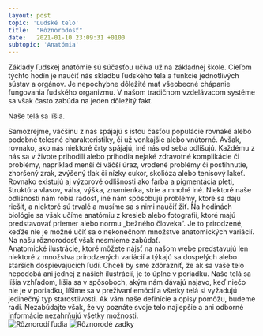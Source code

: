 ```yaml
---
layout: post
topic: 'Ľudské telo'
title:  "Rôznorodosť"
date:   2021-01-10 23:09:31 +0100
subtopic: 'Anatómia'
---
```


Základy ľudskej anatómie sú súčasťou učiva už na základnej škole. Cieľom týchto hodín je naučiť nás skladbu ľudského tela a funkcie jednotlivých sústav a orgánov. Je nepochybne dôležité mať všeobecné chápanie fungovania ľudského organizmu. V našom tradičnom vzdelávacom systéme sa však často zabúda na jeden dôležitý fakt.
<p class="important-text">Naše telá sa líšia.</p>
Samozrejme, väčšinu z nás spájajú s istou časťou populácie rovnaké alebo podobné telesné charakteristiky, či už vonkajšie alebo vnútorné. Avšak, rovnako, ako nás niektoré črty spájajú, iné nás od seba odlišujú. Každému z nás sa v živote prihodili alebo prihodia nejaké zdravotné komplikácie či problémy, napríklad menší či väčší úraz, vrodené problémy či postihnutie,
zhoršený zrak, zvýšený tlak či nízky cukor, skolióza alebo tenisový lakeť. Rovnako existujú aj výzorové odlišnosti ako farba a pigmentácia pleti, štruktúra vlasov, váha, výška, znamienka, strie a mnohé iné. Niektoré naše odlišnosti nám robia radosť, iné nám spôsobujú problémy, ktoré sa dajú riešiť, a niektoré sú trvalé a musíme sa s nimi naučiť žiť. Na hodinách biológie sa však učíme anatómiu z kresieb alebo fotografií, ktoré majú predstavovať priemer
alebo normu „bežného človeka“. Je to prirodzené, keďže nie je možné učiť sa o nekonečnom množstve anatomických variácií. Na našu rôznorodosť však nesmieme zabúdať.
<div class='ludske-telo'>
Anatomické ilustrácie, ktoré môžete nájsť na našom webe predstavujú len niektoré z množstva prirodzených variácií a týkajú sa dospelých alebo starších dospievajúcich ľudí.
Chceli by sme zdôrazniť, že ak sa vaše telo nepodobá ani jednej z našich ilustrácií, je to úplne v poriadku. Naše telá sa líšia vzhľadom, líšia sa v spôsoboch, akým nám dávajú najavo, keď niečo nie je v poriadku, líšime sa v prežívaní emócií a všetky telá si vyžadujú jedinečný typ starostlivosti. Ak vám naše definície a opisy pomôžu, budeme radi. Nezabúdajte však, že vy
poznáte svoje telo najlepšie a ani odborné informácie nezahrňujú všetky možnosti. 
</div>

<div class="flex flex-wrap justify-around">
<img src="/images/roznorodost-1.jpg" alt="Rôznorodí ľudia">
<img src="/images/roznorodost-2.jpg" alt="Rôznorodé zadky">
</div>
